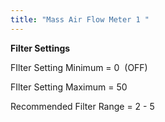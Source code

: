 ```yaml
---
title: "Mass Air Flow Meter 1 "
---
```




**Filter Settings**


FIlter Setting Minimum = 0&nbsp; (OFF)

FIlter Setting Maximum = 50

Recommended Filter Range = 2 - 5

